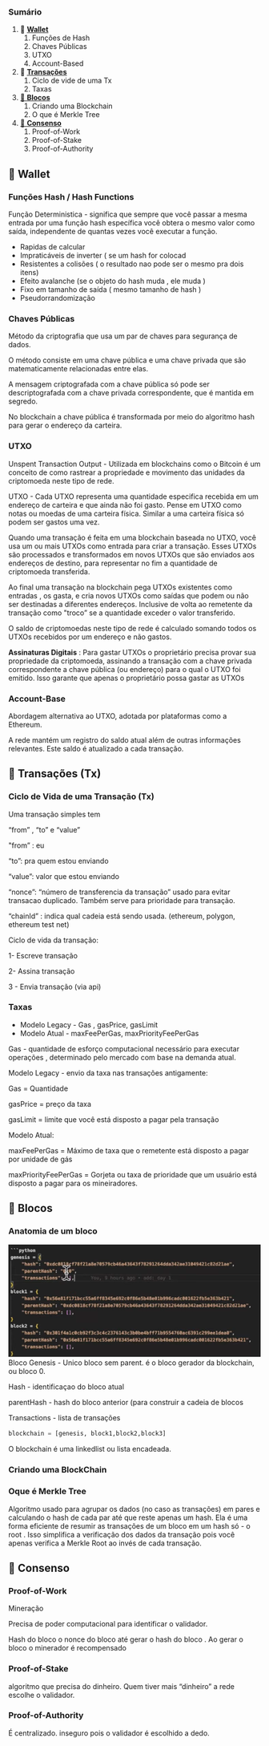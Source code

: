 ### Sumário

1. 🪪 <a href="#🪪-wallet">**Wallet**</a>
    1. Funções de Hash
    2. Chaves Públicas
    3. UTXO
    4. Account-Based
2. 🔁 <a href="#🔁-transações-tx">**Transações**</a> 
    1. Ciclo de vide de uma Tx
    2. Taxas
3. <a href="#🧱-blocos">🧱 **Blocos**</a> 
    1. Criando uma Blockchain
    2. O que é Merkle Tree
4. <a href="#🤝-consenso">🤝 **Consenso**</a>
    1. Proof-of-Work
    2. Proof-of-Stake
    3. Proof-of-Authority

## 🪪 Wallet 

### Funções Hash / Hash Functions

Função Deterministica  - significa que sempre que você passar a mesma entrada por uma função hash específica você obtera o mesmo valor como saída, independente de quantas vezes você executar a função.

- Rapidas de calcular
- Impraticáveis de inverter ( se um hash for colocad
- Resistentes a colisões ( o resultado nao pode ser o mesmo pra dois itens)
- Efeito avalanche (se o objeto do hash muda , ele muda )
- Fixo em tamanho de saída ( mesmo tamanho de hash )
- Pseudorrandomização

### **Chaves Públicas**

Método da criptografia que usa um par de chaves para segurança de dados. 

O método consiste em uma chave pública e uma chave privada que são matematicamente relacionadas entre elas.

A mensagem criptografada com a chave pública só pode ser descriptografada com a chave privada correspondente, que é mantida em segredo.

No blockchain a chave pública é transformada por meio do algoritmo hash para gerar o endereço da carteira.


### UTXO

Unspent Transaction Output -   Utilizada em blockchains como o Bitcoin é um conceito de como rastrear a propriedade e movimento das unidades da criptomoeda neste tipo de rede.

UTXO - Cada UTXO representa uma quantidade especifica recebida em um endereço de carteira e que ainda não foi gasto. Pense em UTXO como notas ou moedas de uma carteira física. Similar a uma carteira física só podem ser gastos uma vez.


Quando uma transação é feita em uma blockchain baseada no UTXO, você usa um ou mais UTXOs como entrada para criar a transação. Esses UTXOs são processados e transformados em novos UTXOs que são enviados aos endereços de destino, para representar no fim a quantidade de criptomoeda transferida.

Ao final uma transação na blockchain pega UTXOs existentes como entradas , os gasta, e cria novos UTXOs como saídas que podem ou não ser destinadas a diferentes endereços. Inclusive de volta ao remetente da transação como "troco” se a quantidade exceder o valor transferido.

O saldo de criptomoedas neste tipo de rede é calculado somando todos os UTXOs recebidos por um endereço e não gastos.

**Assinaturas Digitais** : Para gastar UTXOs o proprietário precisa provar sua propriedade da criptomoeda, assinando a transação com a chave privada correspondente a chave pública (ou endereço) para o qual o UTXO foi emitido. Isso garante que apenas o proprietário possa gastar as UTXOs


### Account-Base

Abordagem alternativa ao UTXO, adotada por plataformas como a Ethereum.

A rede mantém um registro do saldo atual além de outras informações relevantes. Este saldo é atualizado a cada transação.


## 🔁 Transações (Tx)


### Ciclo de Vida de uma Transação (Tx)


Uma transação simples tem

“from” , “to” e “value”

"from” : eu

“to”: pra quem estou enviando

“value”: valor que estou enviando

“nonce”:  “número de transferencia da transação” usado para evitar transacao duplicado. Também serve para prioridade para transação.

“chainId” : indica qual cadeia está sendo usada. (ethereum, polygon, ethereum test net)

Ciclo de vida da transação: 

1- Escreve transação

2- Assina transação

3 - Envia transação (via api)

### Taxas

- Modelo Legacy - Gas , gasPrice, gasLimit
- Modelo Atual - maxFeePerGas, maxPriorityFeePerGas

Gas - quantidade de esforço computacional necessário para executar operações , determinado pelo mercado com base na demanda atual.

Modelo Legacy - envio da taxa nas transações antigamente: 

Gas = Quantidade

gasPrice = preço da taxa

gasLimit = limite que você está disposto a pagar pela transação

Modelo Atual: 

maxFeePerGas =  Máximo de taxa que o remetente está disposto a pagar por unidade de gás

maxPriorityFeePerGas = Gorjeta ou taxa de prioridade que um usuário está disposto a pagar para os mineiradores.

## 🧱 Blocos

### Anatomia de um bloco
![blockchain-anatomy](./blockchain.png)
Bloco Genesis - Unico bloco sem parent. é o bloco gerador da blockchain, ou bloco 0.

Hash - identificaçao do bloco atual

parentHash - hash do bloco anterior (para construir a cadeia de blocos

Transactions - lista de transações

```python
blockchain = [genesis, block1,block2,block3]
```

O blockchain é uma linkedlist ou lista encadeada.


### Criando uma BlockChain


### Oque é Merkle Tree

Algoritmo usado para agrupar os dados (no caso as transações) em pares e calculando o hash de cada par até que reste apenas um hash. Ela é uma forma eficiente de resumir as transações de um bloco em um hash só - o root . Isso simplifica a verificação dos dados da transação pois você apenas verifica a Merkle Root ao invés de cada transação.

## 🤝 Consenso


### Proof-of-Work

Mineração

Precisa de poder computacional para identificar o validador.

Hash do bloco o nonce do bloco até gerar o hash do bloco . Ao gerar o bloco o minerador é recompensado

### Proof-of-Stake

algoritmo que precisa do dinheiro. Quem tiver mais “dinheiro” a rede escolhe o validador.

### Proof-of-Authority

É centralizado. 
inseguro pois o validador  é escolhido a dedo.